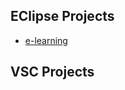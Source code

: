## EClipse Projects
- [e-learning](./D:\Backup\Guhyeon\MultiCampus\Java\eclipse\e-learning\src)

## VSC Projects

